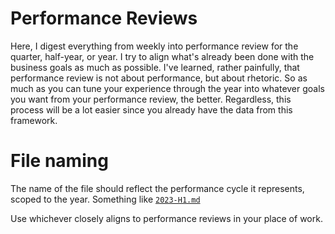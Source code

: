 # Performance Reviews

Here, I digest everything from weekly into performance review for the quarter, half-year, or year. I try to align what's already been done with the business goals as much as possible. I've learned, rather painfully, that performance review is not about performance, but about rhetoric. So as much as you can tune your experience through the year into whatever goals you want from your performance review, the better. Regardless, this process will be a lot easier since you already have the data from this framework.

# File naming

The name of the file should reflect the performance cycle it represents, scoped to the year. Something like [`2023-H1.md`](./2023-H1.md)

Use whichever closely aligns to performance reviews in your place of work.
